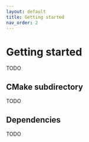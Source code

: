 ```yaml
---
layout: default
title: Getting started
nav_order: 2
---
```


# Getting started
TODO

## CMake subdirectory
TODO

## Dependencies
TODO
